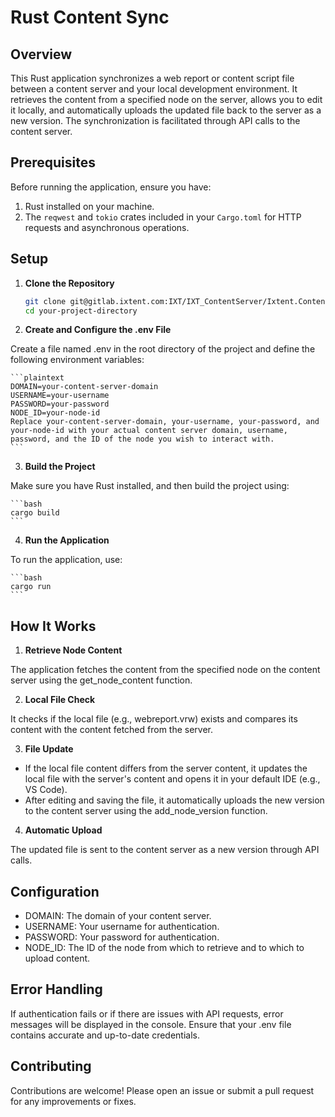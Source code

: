# Rust Content Sync

## Overview

This Rust application synchronizes a web report or content script file between a content server and your local development environment. It retrieves the content from a specified node on the server, allows you to edit it locally, and automatically uploads the updated file back to the server as a new version. The synchronization is facilitated through API calls to the content server.

## Prerequisites

Before running the application, ensure you have:

1. Rust installed on your machine.
2. The `reqwest` and `tokio` crates included in your `Cargo.toml` for HTTP requests and asynchronous operations.

## Setup

1. **Clone the Repository**

   ```bash
   git clone git@gitlab.ixtent.com:IXT/IXT_ContentServer/Ixtent.ContentServer.CsToIDE.git
   cd your-project-directory
   ```

2. **Create and Configure the .env File**

Create a file named .env in the root directory of the project and define the following environment variables:

    ```plaintext
    DOMAIN=your-content-server-domain
    USERNAME=your-username
    PASSWORD=your-password
    NODE_ID=your-node-id
    Replace your-content-server-domain, your-username, your-password, and your-node-id with your actual content server domain, username, password, and the ID of the node you wish to interact with.
    ```

3. **Build the Project**

Make sure you have Rust installed, and then build the project using:

    ```bash
    cargo build
    ```

4. **Run the Application**

To run the application, use:

    ```bash
    cargo run
    ```

## How It Works
1. **Retrieve Node Content**

The application fetches the content from the specified node on the content server using the get_node_content function.

2. **Local File Check**

It checks if the local file (e.g., webreport.vrw) exists and compares its content with the content fetched from the server.

3. **File Update**

- If the local file content differs from the server content, it updates the local file with the server's content and opens it in your default IDE (e.g., VS Code).
- After editing and saving the file, it automatically uploads the new version to the content server using the add_node_version function.

4. **Automatic Upload**

The updated file is sent to the content server as a new version through API calls.

## Configuration
- DOMAIN: The domain of your content server.
- USERNAME: Your username for authentication.
- PASSWORD: Your password for authentication.
- NODE_ID: The ID of the node from which to retrieve and to which to upload content.

## Error Handling
If authentication fails or if there are issues with API requests, error messages will be displayed in the console.
Ensure that your .env file contains accurate and up-to-date credentials.

## Contributing
Contributions are welcome! Please open an issue or submit a pull request for any improvements or fixes.
